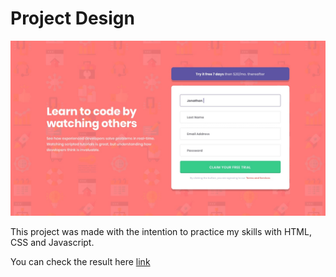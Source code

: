 # Project Design
![design](/design/desktop-design.jpg)


This project was made with the intention to practice my skills with HTML, CSS and Javascript.

You can check the result here [link](https://intro-form-seven.vercel.app/)